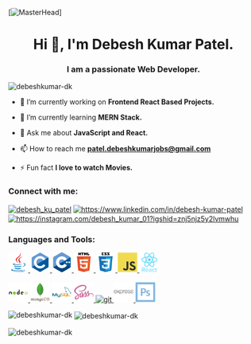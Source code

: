 [![MasterHead]([https://1.bp.blogspot.com/-7A4WynwLsM...](https://encrypted-tbn0.gstatic.com/images?q=tbn:ANd9GcSu0moe-bE8JbyFCMFeoKLg1LAgttRUHiofDw&usqp=CAU))]
<h1 align="center">Hi 👋, I'm Debesh Kumar Patel.</h1>
<h3 align="center">I am a passionate Web Developer.</h3>

<p align="left"> <img src="https://komarev.com/ghpvc/?username=debeshkumar-dk&label=Profile%20views&color=80ff00&style=plastic" alt="debeshkumar-dk" /> </p>

- 🔭 I’m currently working on **Frontend React Based Projects.**

- 🌱 I’m currently learning **MERN Stack.**

- 💬 Ask me about **JavaScript and React.**

- 📫 How to reach me **patel.debeshkumarjobs@gmail.com**

- ⚡ Fun fact **I love to watch Movies.**

<h3 align="left">Connect with me:</h3>
<p align="left">
<a href="https://twitter.com/debesh_ku_patel" target="blank"><img align="center" src="https://raw.githubusercontent.com/rahuldkjain/github-profile-readme-generator/master/src/images/icons/Social/twitter.svg" alt="debesh_ku_patel" height="30" width="40" /></a>
<a href="https://linkedin.com/in/https://www.linkedin.com/in/debesh-kumar-patel" target="blank"><img align="center" src="https://raw.githubusercontent.com/rahuldkjain/github-profile-readme-generator/master/src/images/icons/Social/linked-in-alt.svg" alt="https://www.linkedin.com/in/debesh-kumar-patel" height="30" width="40" /></a>
<a href="https://instagram.com/https://instagram.com/debesh_kumar_01?igshid=znj5njz5y2lvmwhu" target="blank"><img align="center" src="https://raw.githubusercontent.com/rahuldkjain/github-profile-readme-generator/master/src/images/icons/Social/instagram.svg" alt="https://instagram.com/debesh_kumar_01?igshid=znj5njz5y2lvmwhu" height="30" width="40" /></a>
</p>

<h3 align="left">Languages and Tools:</h3>
<p align="left"> <a href="https://www.java.com" target="_blank" rel="noreferrer"> <img src="https://raw.githubusercontent.com/devicons/devicon/master/icons/java/java-original.svg" alt="java" width="40" height="40"/> </a> <a href="https://www.cprogramming.com/" target="_blank" rel="noreferrer"> <img src="https://raw.githubusercontent.com/devicons/devicon/master/icons/c/c-original.svg" alt="c" width="40" height="40"/> </a> <a href="https://www.w3schools.com/cpp/" target="_blank" rel="noreferrer"> <img src="https://raw.githubusercontent.com/devicons/devicon/master/icons/cplusplus/cplusplus-original.svg" alt="cplusplus" width="40" height="40"/> </a> <a href="https://www.w3.org/html/" target="_blank" rel="noreferrer"> <img src="https://raw.githubusercontent.com/devicons/devicon/master/icons/html5/html5-original-wordmark.svg" alt="html5" width="40" height="40"/> </a> <a href="https://www.w3schools.com/css/" target="_blank" rel="noreferrer"> <img src="https://raw.githubusercontent.com/devicons/devicon/master/icons/css3/css3-original-wordmark.svg" alt="css3" width="40" height="40"/> </a> <a href="https://developer.mozilla.org/en-US/docs/Web/JavaScript" target="_blank" rel="noreferrer"> <img src="https://raw.githubusercontent.com/devicons/devicon/master/icons/javascript/javascript-original.svg" alt="javascript" width="40" height="40"/> </a>  <a href="https://reactjs.org/" target="_blank" rel="noreferrer"> <img src="https://raw.githubusercontent.com/devicons/devicon/master/icons/react/react-original-wordmark.svg" alt="react" width="40" height="40"/> </a> 
<br> <br>
<a href="https://nodejs.org" target="_blank" rel="noreferrer"> <img src="https://raw.githubusercontent.com/devicons/devicon/master/icons/nodejs/nodejs-original-wordmark.svg" alt="nodejs" width="40" height="40"/> </a> <a href="https://www.mongodb.com/" target="_blank" rel="noreferrer"> <img src="https://raw.githubusercontent.com/devicons/devicon/master/icons/mongodb/mongodb-original-wordmark.svg" alt="mongodb" width="40" height="40"/> </a> <a href="https://www.mysql.com/" target="_blank" rel="noreferrer"> <img src="https://raw.githubusercontent.com/devicons/devicon/master/icons/mysql/mysql-original-wordmark.svg" alt="mysql" width="40" height="40"/> </a>
<a href="https://sass-lang.com" target="_blank" rel="noreferrer"> <img src="https://raw.githubusercontent.com/devicons/devicon/master/icons/sass/sass-original.svg" alt="sass" width="40" height="40"/> </a> <a href="https://git-scm.com/" target="_blank" rel="noreferrer"> <img src="https://www.vectorlogo.zone/logos/git-scm/git-scm-icon.svg" alt="git" width="40" height="40"/> </a> <a href="https://expressjs.com" target="_blank" rel="noreferrer"> <img src="https://raw.githubusercontent.com/devicons/devicon/master/icons/express/express-original-wordmark.svg" alt="express" width="40" height="40"/> </a> <a href="https://www.photoshop.com/en" target="_blank" rel="noreferrer"> <img src="https://raw.githubusercontent.com/devicons/devicon/master/icons/photoshop/photoshop-line.svg" alt="photoshop" width="40" height="40"/> </a> </p>

<p><img align="left" src="https://github-readme-stats.vercel.app/api/top-langs?username=debeshkumar-dk&show_icons=true&title_color=000000&locale=en&layout=compact" alt="debeshkumar-dk" /></p>

<p>&nbsp;<img align="center" src="https://github-readme-stats.vercel.app/api?username=debeshkumar-dk&show_icons=true&locale=en" alt="debeshkumar-dk" /></p>

<p><img align="center" src="https://github-readme-streak-stats.herokuapp.com/?user=debeshkumar-dk&theme=default" alt="debeshkumar-dk" /></p>

